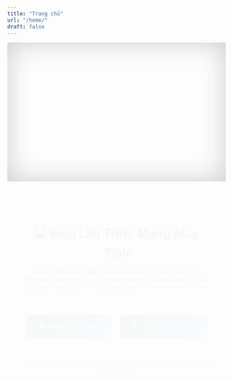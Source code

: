 ```yaml
---
title: "Trang chủ"
url: "/home/"
draft: false
---
```


<style>


  .hero {
    width: 100%;
    height: 320px;
    background-image: url('/images/anhlaptrinh.jpg');
    background-size: cover;
    background-position: center;
    box-shadow: inset 0 0 60px rgba(0,0,0,0.2);
  }

  .home-container {
    max-width: 880px;
    margin: 0 auto;
    padding: 60px 30px;
    text-align: center;
    animation: fadeIn 1.2s ease forwards;
    opacity: 0;
  }

  @keyframes fadeIn {
    to { opacity: 1; }
  }


  .nav-buttons {
    display: flex;
    justify-content: center;
    gap: 20px;
    flex-wrap: wrap;
    margin-top: 40px;
  }

  .nav-buttons a {
    display: inline-block;
    padding: 14px 28px;
    font-size: 1.05em;
    color: #fff;
    background: linear-gradient(135deg, #0d1316ff, #00c6ff);
    border: none;
    border-radius: 8px;
    text-decoration: none;
    box-shadow: 0 4px 12px rgba(0,0,0,0.2);
    transition: transform 0.3s ease, box-shadow 0.3s ease;
  }

  .nav-buttons a:hover {
    transform: scale(1.07);
    box-shadow: 0 6px 20px rgba(0,0,0,0.3);
  }

  .footer-note {
    margin-top: 50px;
    font-size: 1em;
    color: #666;
  }
</style>

<div class="hero"></div>

<div class="home-container">
  <h1>💻 Blog Lập Trình Mạng Máy Tính</h1>

  <p>
    Mình là <strong>Trần Quốc Đại</strong> – sinh viên trường Đại học HUTECH.<br>
    Mình yêu thích môn Lập Trình Mạng Máy Tính và tạo blog này để chia sẻ tài liệu học tập, kỹ năng thực hành và kinh nghiệm cá nhân đến mọi người.
  </p>

  <div class="nav-buttons">
    <a href="/skills/">📚 Tài liệu & kỹ năng</a>
    <a href="/about/">👤 Giới thiệu bản thân</a>   
  </div>

  <p class="footer-note">💡 Cảm ơn bạn đã ghé thăm. Chúc bạn học tập hiệu quả và luôn giữ cảm hứng!</p>
</div>